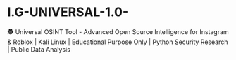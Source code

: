 # I.G-UNIVERSAL-1.0-
🕵️ Universal OSINT Tool - Advanced Open Source Intelligence for Instagram &amp; Roblox | Kali Linux | Educational Purpose Only | Python Security Research | Public Data Analysis

